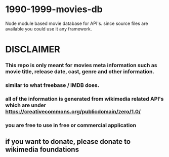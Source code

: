 # 1990-1999-movies-db

Node module based movie database for API's. since source files are available you could use it any framework.

# DISCLAIMER
### This repo is only meant for movies meta information such as movie title, release date, cast, genre and other information.
### similar to what freebase / IMDB does.
### all of the information is generated from wikimedia related API's which are under https://creativecommons.org/publicdomain/zero/1.0/ 

### you are free to use in free or commercial application
## if you want to donate, please donate to wikimedia foundations
